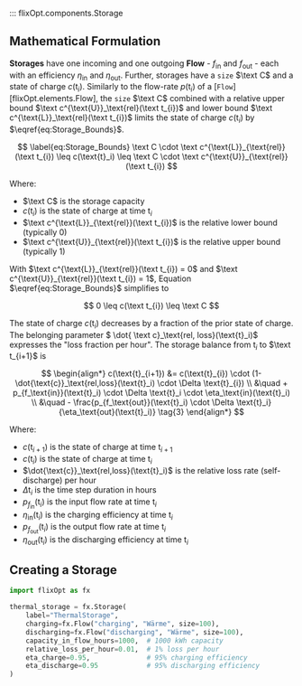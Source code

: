 ::: flixOpt.components.Storage

## Mathematical Formulation

**Storages** have one incoming and one outgoing **Flow** - $f_\text{in}$ and $f_\text{out}$ -
each with an efficiency $\eta_\text{in}$ and $\eta_\text{out}$.
Further, storages have a `size` $\text C$ and a state of charge $c(\text{t}_i)$.
Similarly to the flow-rate $p(\text{t}_i)$ of a [`Flow`][flixOpt.elements.Flow],
the `size` $\text C$ combined with a relative upper bound
$\text c^{\text{U}}_\text{rel}(\text t_{i})$ and lower bound $\text c^{\text{L}}_\text{rel}(\text t_{i})$
limits the state of charge $c(\text{t}_i)$ by $\eqref{eq:Storage_Bounds}$.

$$ \label{eq:Storage_Bounds}
    \text C \cdot \text c^{\text{L}}_{\text{rel}}(\text t_{i})
    \leq c(\text{t}_i) \leq
    \text C \cdot \text c^{\text{U}}_{\text{rel}}(\text t_{i})
$$

Where:

- $\text C$ is the storage capacity
- $c(\text{t}_i)$ is the state of charge at time $\text{t}_i$
- $\text c^{\text{L}}_{\text{rel}}(\text t_{i})$ is the relative lower bound (typically 0)
- $\text c^{\text{U}}_{\text{rel}}(\text t_{i})$ is the relative upper bound (typically 1)

With $\text c^{\text{L}}_{\text{rel}}(\text t_{i}) = 0$ and $\text c^{\text{U}}_{\text{rel}}(\text t_{i}) = 1$,
Equation $\eqref{eq:Storage_Bounds}$ simplifies to

$$ 0 \leq c(\text t_{i}) \leq \text C $$

The state of charge $c(\text{t}_i)$ decreases by a fraction of the prior state of charge. The belonging parameter
$ \dot{ \text c}_\text{rel, loss}(\text{t}_i)$ expresses the "loss fraction per hour". The storage balance from  $\text{t}_i$ to $\text t_{i+1}$ is

$$
\begin{align*}
    c(\text{t}_{i+1}) &= c(\text{t}_{i}) \cdot (1-\dot{\text{c}}_\text{rel,loss}(\text{t}_i) \cdot \Delta \text{t}_{i}) \\
    &\quad + p_{f_\text{in}}(\text{t}_i) \cdot \Delta \text{t}_i \cdot \eta_\text{in}(\text{t}_i) \\
    &\quad - \frac{p_{f_\text{out}}(\text{t}_i) \cdot \Delta \text{t}_i}{\eta_\text{out}(\text{t}_i)}
    \tag{3}
\end{align*}
$$

Where:

- $c(\text{t}_{i+1})$ is the state of charge at time $\text{t}_{i+1}$
- $c(\text{t}_{i})$ is the state of charge at time $\text{t}_{i}$
- $\dot{\text{c}}_\text{rel,loss}(\text{t}_i)$ is the relative loss rate (self-discharge) per hour
- $\Delta \text{t}_{i}$ is the time step duration in hours
- $p_{f_\text{in}}(\text{t}_i)$ is the input flow rate at time $\text{t}_i$
- $\eta_\text{in}(\text{t}_i)$ is the charging efficiency at time $\text{t}_i$
- $p_{f_\text{out}}(\text{t}_i)$ is the output flow rate at time $\text{t}_i$
- $\eta_\text{out}(\text{t}_i)$ is the discharging efficiency at time $\text{t}_i$


## Creating a Storage

```python
import flixOpt as fx

thermal_storage = fx.Storage(
    label="ThermalStorage",
    charging=fx.Flow("charging", "Wärme", size=100),
    discharging=fx.Flow("discharging", "Wärme", size=100),
    capacity_in_flow_hours=1000,  # 1000 kWh capacity
    relative_loss_per_hour=0.01,  # 1% loss per hour
    eta_charge=0.95,              # 95% charging efficiency
    eta_discharge=0.95            # 95% discharging efficiency
)
```
